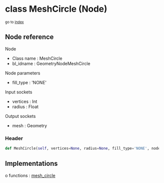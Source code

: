 # class MeshCircle (Node)

<sub>go to [index](/docs/index.md)</sub>

## Node reference

Node
 - Class name : MeshCircle
 - bl_idname : GeometryNodeMeshCircle

Node parameters
 - fill_type : 'NONE'

Input sockets
 - vertices : Int
 - radius : Float

Output sockets
 - mesh : Geometry

### Header

``` python
def MeshCircle(self, vertices=None, radius=None, fill_type='NONE', node_label=None, node_color=None):
```

## Implementations

o functions : [mesh_circle](#mesh_circle)

